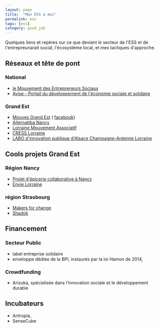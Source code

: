 ```yaml
---
layout: page
title:  "Mon ESS à moi"
permalink: ess
tags: [ess]
category: good_job
---
```


Quelques liens et repères sur ce que devient le secteur de l'ESS et de l'entrepreunarait social, l'écosystème local, et mes tactiques d'approche.

<!--more-->


## Réseaux et tête de pont

### National

- [le Mouvement des Entrepreneurs Sociaux](http://mouves.org/)
- [Avise - Portail du développement de l'économie sociale et solidaire](http://www.avise.org/)

### Grand Est

- [Mouves Grand Est](http://mouves.org/nos-missions/federer-et-influer/federer-les-entrepreneurs-sociaux/lorraine/) ( [facebook](https://www.facebook.com/mouves.lorraine))
- [Alternatiba Nancy](http://alternatiba-nancy.fr/)
- [Lorraine Mouvement Associatif](http://www.lorrainemouvementassociatif.org/)
- [CRESS Lorraine](http://www.cress-lorraine.org/fr/accueil.html)
- [LABO d'innovation publique d'Alsace Champagne-Ardenne Lorraine](http://labo-public.fr/)

## Cools projets Grand Est

### Région Nancy

- [Projet d'épicerie collaborative à Nancy](https://www.facebook.com/epiceriecollabnancy/)
- [Envie Lorraine](http://envie-nancy.fr/)

### région Strasbourg

- [Makers for change](http://makersforchange.org/)
- [Shadok](http://makersforchange.org/)

## Financement

### Secteur Public

- label entreprise solidaire
- enveloppe dédiée de la BPI, instaurés par la loi Hamon de 2014,

### Crowdfunding

- Arizuka, spécialisée dans l’innovation sociale et le développement durable

## Incubateurs

- Antropia,
- SenseCube